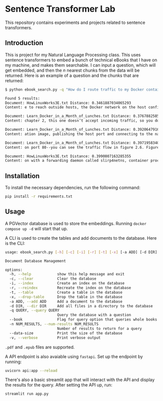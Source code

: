 # Sentence Transformer Lab

This repository contains experiments and projects related to sentence transformers.

## Introduction

This is project for my Natural Language Processing class. This uses sentence transformers to embed a bunch of technical eBooks that I have on my machine, and makes them searchable. I can input a question, which will get embedded, and then the _n_ nearest chunks from the data will be returned. Here is an example of a question and the chunks that are returned:

```bash
$ python ebook_search.py -q "How do I route traffic to my Docker container?"

Found 5 results:
Document: HowLinuxWorks3E.txt Distance: 0.3461887034065293
Content: e to reach outside hosts, the Docker network on the host configures NAT. Figure 17-1 shows a typical setup. It includes the physical layer with the interfaces, as well as the internet layer of the Docker subnet and the NAT linking this subnet to the rest of the host machine and its outside connections. Figure 17-1: Bridge network in Docker. The thick link represents the virtual interface pair bond. NOTE You might need to examine the subnet of your Docker interface network. There can sometimes be

Document: Learn_Docker_in_a_Month_of_Lunches.txt Distance: 0.37678825855254683
Content: chapter 2, this one doesn’t accept incoming traffic, so you don’t need to publish any ports. There’s one new flag in this command, which is --name. You know that you can work with containers using the ID that Docker generates, but you can also give them a friendly name. This container is called web-ping, and you can use that name to refer to the container instead of using the random ID. My blog is getting pinged by the app running in your container now. The app runs in an endless loop, and you c

Document: Learn_Docker_in_a_Month_of_Lunches.txt Distance: 0.3920647916813065
Content: ation image, publishing the host port and connecting to the nat network: docker container run -d -p 802:80 --network nat image-gallery You can browse to http: / / localhost:802 and you’ll see NASA’s Astronomy Picture of the Day. Figure 4.10 shows the image when I ran my containers. Figure 4.10 The Go web application, showing data fetched from the Java API Right now you’re running a distributed application across three containers. The Go web application calls the Java API to get details of the im

Document: Learn_Docker_in_a_Month_of_Lunches.txt Distance: 0.3971958340050007
Content: on port 80--you can see the traffic flow in figure 2.6. Figure 2.6 The physical and virtual networks for computers and containers In this example my computer is the machine running Docker, and it has the IP address 192.168.2.150 . That’s the IP address for my physical network, and it was assigned by the router when my computer connected. Docker is running a single container on that computer, and the container has the IP address 172.0.5.1 . That address is assigned by Docker for a virtual networ

Document: HowLinuxWorks3E.txt Distance: 0.3990007163285355
Content: on with a forwarding daemon called slirp4netns, container processes can reach the outside world. This is less capable; for example, containers cannot connect to one another. There’s a lot more to networking, including how to expose ports in the container’s network stack for external services to use, but the network topology is the most important thing to understand. Docker Operation At this point, we could continue with a discussion of the various other kinds of isolation and restrictions that D
```

## Installation

To install the necessary dependencies, run the following command:

```bash
pip install -r requirements.txt
```

## Usage

A PGVector database is used to store the embeddings. Running `docker compose up -d` will start that up.

A CLI is used to create the tables and add documents to the database. Here is the CLI:

```bash
usage: ebook_search.py [-h] [-c] [-i] [-r] [-t] [-x] [-a ADD] [-d DIR] [-q QUERY] [--book] [-n NUM_RESULTS] [--data-size] [-v]

Document Database Management

options:
  -h, --help            show this help message and exit
  -c, --clear           Clear the database
  -i, --index           Create an index on the database
  -r, --reindex         Recreate the index on the database
  -t, --table           Create a table in the database
  -x, --drop-table      Drop the table in the database
  -a ADD, --add ADD     Add a document to the database
  -d DIR, --dir DIR     Add all files in a directory to the database
  -q QUERY, --query QUERY
                        Query the database with a question
  --book                Flag for query option that queries whole books instead of text chunks
  -n NUM_RESULTS, --num-results NUM_RESULTS
                        Number of results to return for a query
  --data-size           Print the size of the database
  -v, --verbose         Print verbose output
```

`.pdf` and `.epub` files are supported.

A API endpoint is also avaiable using `fastapi`. Set up the endpoint by running:

```bash
uvicorn api:app --reload
```

There's also a basic streamlit app that will interact with the API and display the results for the query. After setting the API up, run:

```bash
streamlit run app.py
```

